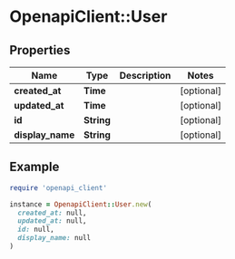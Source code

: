 # OpenapiClient::User

## Properties

| Name | Type | Description | Notes |
| ---- | ---- | ----------- | ----- |
| **created_at** | **Time** |  | [optional] |
| **updated_at** | **Time** |  | [optional] |
| **id** | **String** |  | [optional] |
| **display_name** | **String** |  | [optional] |

## Example

```ruby
require 'openapi_client'

instance = OpenapiClient::User.new(
  created_at: null,
  updated_at: null,
  id: null,
  display_name: null
)
```

